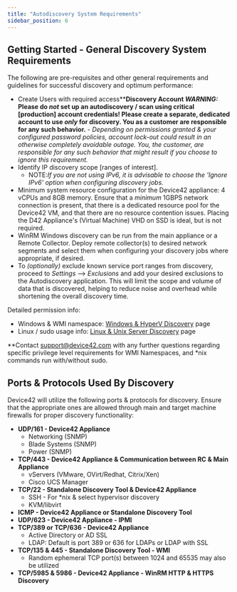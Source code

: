 ```yaml
---
title: "Autodiscovery System Requirements"
sidebar_position: 6
---
```


## Getting Started - General Discovery System Requirements

The following are pre-requisites and other general requirements and guidelines for successful discovery and optimum performance:

- Create Users with required access\*\***Discovery Account _WARNING:_ Please do _not_ set up an autodiscovery / scan using critical \[production\] account credentials! Please create a separate, dedicated account to use _only_ for discovery. You as a customer are responsible for any such behavior.** - _Depending on permissions granted & your configured password policies, account lock-out could result in an otherwise completely avoidable outage. You, the customer, are responsible for any such behavior that might result if you choose to ignore this requirement._
- Identify IP discovery scope \[ranges of interest\].
    - NOTE:_If you are not using IPv6, it is advisable to choose the 'Ignore IPv6' option when configuring discovery jobs._
- Minimum system resource configuration for the Device42 appliance: 4 vCPUs and 8GB memory. Ensure that a _minimum_ 1GBPS network connection is present, that there is a dedicated resource pool for the Device42 VM, and that there are no resource contention issues. Placing the D42 Appliance's (Virtual Machine) VHD on SSD is ideal, but is not required.
- WinRM Windows discovery can be run from the main appliance or a Remote Collector. Deploy remote collector(s) to desired network segments and select them when configuring your discovery jobs where appropriate, if desired.
- To _(optionally)_ exclude known service port ranges from discovery, proceed to _Settings_ --> _Exclusions_ and add your desired exclusions to the Autodiscovery application. This will limit the scope and volume of data that is discovered, helping to reduce noise and overhead while shortening the overall discovery time.

Detailed permission info:

- Windows & WMI namespace: [Windows & HyperV Discovery](discovery/windows-and-hyper-v-auto-discovery.md) page
- Linux / sudo usage info: [Linux & Unix Server Discovery](discovery/linux-unix-server-auto-discovery.md) page

\*\*Contact support@device42.com with any further questions regarding specific privilege level requirements for WMI Namespaces, and \*nix commands run with/without sudo.

## Ports & Protocols Used By Discovery

Device42 will utilize the following ports & protocols for discovery. Ensure that the appropriate ones are allowed through main and target machine firewalls for proper discovery functionality:

- **UDP/161 - Device42 Appliance**
    - Networking (SNMP)
    - Blade Systems (SNMP)
    - Power (SNMP)
- **TCP/443 - Device42 Appliance & Communication between RC & Main Appliance**
    - vServers (VMware, OVirt/Redhat, Citrix/Xen)
    - Cisco UCS Manager
- **TCP/22 - Standalone Discovery Tool & Device42 Appliance**
    - SSH - For \*nix & select hypervisor discovery
    - KVM/libvirt
- **ICMP - Device42 Appliance or Standalone Discovery Tool**
- **UDP/623 - Device42 Appliance - IPMI**
- **TCP/389 or TCP/636 - Device42 Appliance**
    - Active Directory or AD SSL
    - LDAP: Default is port 389 or 636 for LDAPs or LDAP with SSL
- **TCP/135 & 445 - Standalone Discovery Tool - WMI**
    - Random ephemeral TCP port(s) between 1024 and 65535 may also be utilized
- **TCP/5985 & 5986 - Device42 Appliance - WinRM HTTP & HTTPS Discovery**
